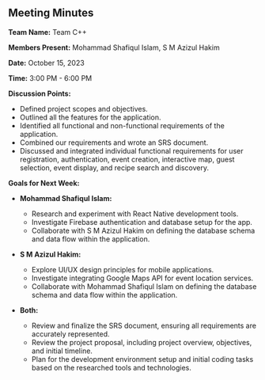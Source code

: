 ## Meeting Minutes

**Team Name:** Team C++

**Members Present:** Mohammad Shafiqul Islam, S M Azizul Hakim

**Date:** October 15, 2023

**Time:** 3:00 PM - 6:00 PM

**Discussion Points:**
- Defined project scopes and objectives.
- Outlined all the features for the application.
- Identified all functional and non-functional requirements of the application.
- Combined our requirements and wrote an SRS document.
- Discussed and integrated individual functional requirements for user registration, authentication, event creation, interactive map, guest selection, event display, and recipe search and discovery.

**Goals for Next Week:**
- **Mohammad Shafiqul Islam:**
  - Research and experiment with React Native development tools.
  - Investigate Firebase authentication and database setup for the app.
  - Collaborate with S M Azizul Hakim on defining the database schema and data flow within the application.

- **S M Azizul Hakim:**
  - Explore UI/UX design principles for mobile applications.
  - Investigate integrating Google Maps API for event location services.
  - Collaborate with Mohammad Shafiqul Islam on defining the database schema and data flow within the application.

- **Both:**
  - Review and finalize the SRS document, ensuring all requirements are accurately represented.
  - Review the project proposal, including project overview, objectives, and initial timeline.
  - Plan for the development environment setup and initial coding tasks based on the researched tools and technologies.